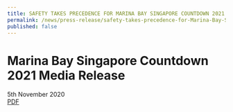```yaml
---
title: SAFETY TAKES PRECEDENCE FOR MARINA BAY SINGAPORE COUNTDOWN 2021
permalink: /news/press-release/safety-takes-precedence-for-Marina-Bay-Singapore-Countdown-2021/
published: false
---
```


# **Marina Bay Singapore Countdown 2021 Media Release**
5th November 2020
<br>
[PDF][pdf]

[pdf]: /news/files/mediarelease.pdf/
